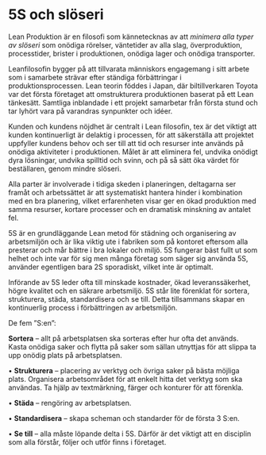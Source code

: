 # 5S och slöseri

Lean Produktion är en filosofi som kännetecknas av att _minimera alla typer av slöseri_ som onödiga rörelser, väntetider av alla slag, överproduktion, processtider, brister i produktionen, onödiga lager och onödiga transporter.

Leanfilosofin bygger på att tillvarata människors engagemang i sitt arbete som i samarbete strävar efter ständiga förbättringar i produktionsprocessen. Lean teorin föddes i Japan, där biltillverkaren Toyota var det första företaget att omstrukturera produktionen baserat på ett Lean tänkesätt. Samtliga inblandade i ett projekt samarbetar från första stund och tar lyhört vara på varandras synpunkter och idéer.

Kunden och kundens nöjdhet är centralt i Lean filosofin, tex är det viktigt att kunden kontinuerligt är delaktig i processen, för att säkerställa att projektet uppfyller kundens behov och ser till att tid och resurser inte används på onödiga aktiviteter i produktionen. Målet är att eliminera fel, undvika onödigt dyra lösningar, undvika spilltid och svinn, och på så sätt öka värdet för beställaren, genom mindre slöseri.

Alla parter är involverade i tidiga skeden i planeringen, deltagarna ser framåt och arbetssättet är att systematiskt hantera hinder i kombination med en bra planering, vilket erfarenheten visar ger en ökad produktion med samma resurser, kortare processer och en dramatisk minskning av antalet fel.

5S är en grundläggande Lean metod för städning och organisering av arbetsmiljön och är lika viktig ute i fabriken som på kontoret eftersom alla presterar och mår bättre i bra lokaler och miljö. 5S fungerar bäst fullt ut som helhet och inte var för sig men många företag som säger sig använda 5S, använder egentligen bara 2S sporadiskt, vilket inte är optimalt.

Införande av 5S leder ofta till minskade kostnader, ökad leveranssäkerhet, högre kvalitet och en säkrare arbetsmiljö. 5S står lite förenklat för sortera, strukturera, städa, standardisera och se till. Detta tillsammans skapar en kontinuerlig process i förbättringen av arbetsmiljön.

De fem ”S:en”:

**Sortera** – allt på arbetsplatsen ska sorteras efter hur ofta det används. Kasta onödiga saker och flytta på saker som sällan utnyttjas för att slippa ta upp onödig plats på arbetsplatsen.

• **Strukturera** – placering av verktyg och övriga saker på bästa möjliga plats. Organisera arbetsområdet för att enkelt hitta det verktyg som ska användas. Ta hjälp av textmärkning, färger och konturer för att förenkla.

• **Städa** – rengöring av arbetsplatsen.

• **Standardisera** – skapa scheman och standarder för de första 3 S:en.

• **Se till** – alla måste löpande delta i 5S. Därför är det viktigt att en disciplin som alla förstår, följer och utför finns i företaget.
